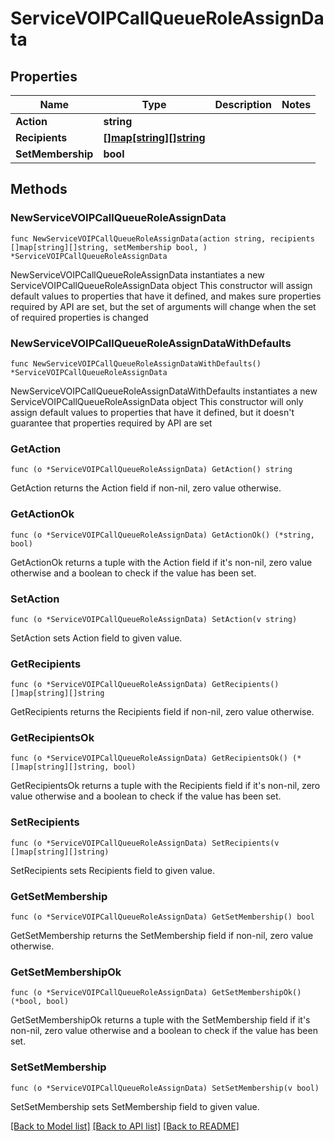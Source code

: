 # ServiceVOIPCallQueueRoleAssignData

## Properties

Name | Type | Description | Notes
------------ | ------------- | ------------- | -------------
**Action** | **string** |  | 
**Recipients** | [**[]map[string][]string**](map[string][]string.md) |  | 
**SetMembership** | **bool** |  | 

## Methods

### NewServiceVOIPCallQueueRoleAssignData

`func NewServiceVOIPCallQueueRoleAssignData(action string, recipients []map[string][]string, setMembership bool, ) *ServiceVOIPCallQueueRoleAssignData`

NewServiceVOIPCallQueueRoleAssignData instantiates a new ServiceVOIPCallQueueRoleAssignData object
This constructor will assign default values to properties that have it defined,
and makes sure properties required by API are set, but the set of arguments
will change when the set of required properties is changed

### NewServiceVOIPCallQueueRoleAssignDataWithDefaults

`func NewServiceVOIPCallQueueRoleAssignDataWithDefaults() *ServiceVOIPCallQueueRoleAssignData`

NewServiceVOIPCallQueueRoleAssignDataWithDefaults instantiates a new ServiceVOIPCallQueueRoleAssignData object
This constructor will only assign default values to properties that have it defined,
but it doesn't guarantee that properties required by API are set

### GetAction

`func (o *ServiceVOIPCallQueueRoleAssignData) GetAction() string`

GetAction returns the Action field if non-nil, zero value otherwise.

### GetActionOk

`func (o *ServiceVOIPCallQueueRoleAssignData) GetActionOk() (*string, bool)`

GetActionOk returns a tuple with the Action field if it's non-nil, zero value otherwise
and a boolean to check if the value has been set.

### SetAction

`func (o *ServiceVOIPCallQueueRoleAssignData) SetAction(v string)`

SetAction sets Action field to given value.


### GetRecipients

`func (o *ServiceVOIPCallQueueRoleAssignData) GetRecipients() []map[string][]string`

GetRecipients returns the Recipients field if non-nil, zero value otherwise.

### GetRecipientsOk

`func (o *ServiceVOIPCallQueueRoleAssignData) GetRecipientsOk() (*[]map[string][]string, bool)`

GetRecipientsOk returns a tuple with the Recipients field if it's non-nil, zero value otherwise
and a boolean to check if the value has been set.

### SetRecipients

`func (o *ServiceVOIPCallQueueRoleAssignData) SetRecipients(v []map[string][]string)`

SetRecipients sets Recipients field to given value.


### GetSetMembership

`func (o *ServiceVOIPCallQueueRoleAssignData) GetSetMembership() bool`

GetSetMembership returns the SetMembership field if non-nil, zero value otherwise.

### GetSetMembershipOk

`func (o *ServiceVOIPCallQueueRoleAssignData) GetSetMembershipOk() (*bool, bool)`

GetSetMembershipOk returns a tuple with the SetMembership field if it's non-nil, zero value otherwise
and a boolean to check if the value has been set.

### SetSetMembership

`func (o *ServiceVOIPCallQueueRoleAssignData) SetSetMembership(v bool)`

SetSetMembership sets SetMembership field to given value.



[[Back to Model list]](../README.md#documentation-for-models) [[Back to API list]](../README.md#documentation-for-api-endpoints) [[Back to README]](../README.md)


